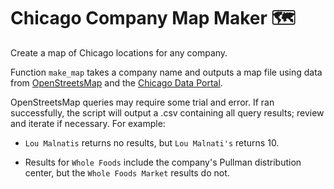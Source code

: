 # Chicago Company Map Maker 🗺️

Create a map of Chicago locations for any company.

Function `make_map` takes a company name and outputs a map file using data from [OpenStreetsMap](https://wiki.openstreetmap.org/wiki/Nominatim) and the [Chicago Data Portal](https://data.cityofchicago.org/). 

OpenStreetsMap queries may require some trial and error. If ran successfully, the script will output a .csv containing all query results; review and iterate if necessary. For example:

  * `Lou Malnatis` returns no results, but `Lou Malnati's` returns 10. 
  
  * Results for `Whole Foods` include the company's Pullman distribution center, but the `Whole Foods Market` results do not.